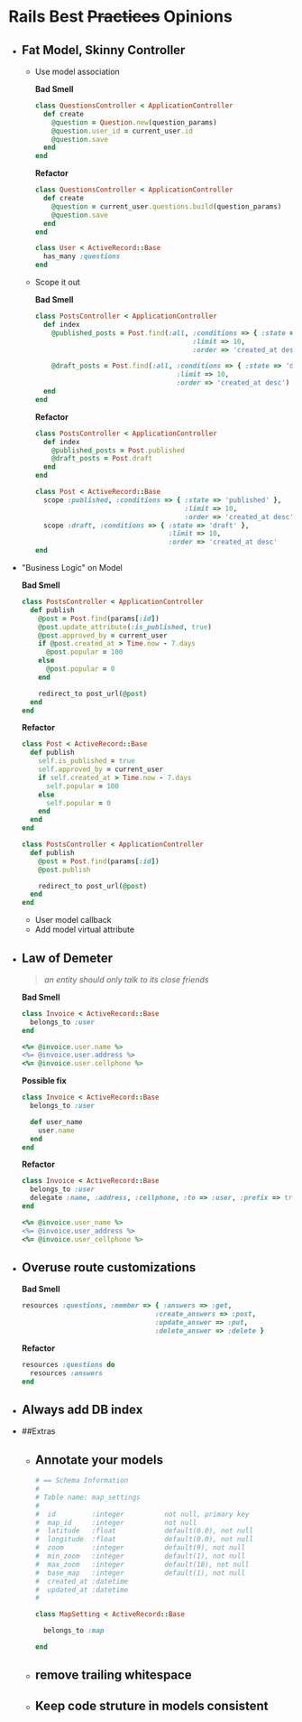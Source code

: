 # Rails Best ~~Practices~~ Opinions

* ## Fat Model, Skinny Controller
  
  * Use model association

    **Bad Smell**
    ```ruby
    class QuestionsController < ApplicationController
      def create
        @question = Question.new(question_params)
        @question.user_id = current_user.id
        @question.save
      end
    end
    ```

    **Refactor**
    ```ruby
    class QuestionsController < ApplicationController
      def create
        @question = current_user.questions.build(question_params)
        @question.save
      end
    end
    ```

    ```ruby
    class User < ActiveRecord::Base
      has_many :questions
    end
    ```

  * Scope it out

    **Bad Smell**
    ```ruby
    class PostsController < ApplicationController
      def index
        @published_posts = Post.find(:all, :conditions => { :state => 'published' },
                                           :limit => 10,
                                           :order => 'created_at desc')

        @draft_posts = Post.find(:all, :conditions => { :state => 'draft' },
                                       :limit => 10,
                                       :order => 'created_at desc')
      end
    end
    ```

    **Refactor**
    ```ruby
    class PostsController < ApplicationController
      def index
        @published_posts = Post.published
        @draft_posts = Post.draft
      end
    end

    class Post < ActiveRecord::Base
      scope :published, :conditions => { :state => 'published' },
                                         :limit => 10,
                                         :order => 'created_at desc'
      scope :draft, :conditions => { :state => 'draft' },
                                     :limit => 10,
                                     :order => 'created_at desc'
    end
    ```


* "Business Logic" on Model
  
  **Bad Smell**
  ```ruby
  class PostsController < ApplicationController
    def publish
      @post = Post.find(params[:id])
      @post.update_attribute(:is_published, true)
      @post.approved_by = current_user
      if @post.created_at > Time.now - 7.days
        @post.popular = 100
      else
        @post.popular = 0
      end

      redirect_to post_url(@post)
    end
  end
  ```

  **Refactor**
  ```ruby
  class Post < ActiveRecord::Base
    def publish
      self.is_published = true
      self.approved_by = current_user
      if self.created_at > Time.now - 7.days
        self.popular = 100
      else
        self.popular = 0
      end
    end
  end
  ```

  ```ruby
  class PostsController < ApplicationController
    def publish
      @post = Post.find(params[:id])
      @post.publish

      redirect_to post_url(@post)
    end
  end
  ```


  * User model callback
  * Add model virtual attribute


* ## Law of Demeter
   > *an entity should only talk to its close friends*

  **Bad Smell**
  ```ruby
  class Invoice < ActiveRecord::Base
    belongs_to :user
  end

  <%= @invoice.user.name %>
  <%= @invoice.user.address %>
  <%= @invoice.user.cellphone %>
  ```

  **Possible fix**
  ```ruby
  class Invoice < ActiveRecord::Base
    belongs_to :user

    def user_name
      user.name
    end
  end
  ```
  
  **Refactor**
  ```ruby
  class Invoice < ActiveRecord::Base
    belongs_to :user
    delegate :name, :address, :cellphone, :to => :user, :prefix => true
  end

  <%= @invoice.user_name %>
  <%= @invoice.user_address %>
  <%= @invoice.user_cellphone %>
  ```

* ## Overuse route customizations
  
  **Bad Smell**
  ```ruby
  resources :questions, :member => { :answers => :get,
                                   :create_answers => :post,
                                   :update_answer => :put,
                                   :delete_answer => :delete }
  ```

  **Refactor**
  ```ruby
  resources :questions do
    resources :answers
  end
  ```

* ## Always add DB index
  

* ##Extras
  * ## Annotate your models

    ```ruby
    # == Schema Information
    #
    # Table name: map_settings
    #
    #  id         :integer          not null, primary key
    #  map_id     :integer          not null
    #  latitude   :float            default(0.0), not null
    #  longitude  :float            default(0.0), not null
    #  zoom       :integer          default(9), not null
    #  min_zoom   :integer          default(1), not null
    #  max_zoom   :integer          default(18), not null
    #  base_map   :integer          default(1), not null
    #  created_at :datetime
    #  updated_at :datetime
    #

    class MapSetting < ActiveRecord::Base

      belongs_to :map

    end
    ```
    
  * ## remove trailing whitespace
  * ## Keep code struture in models consistent
